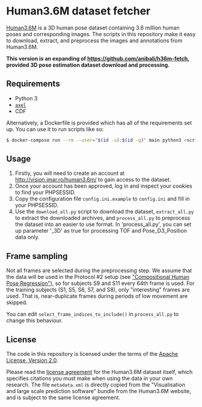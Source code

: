 # Human3.6M dataset fetcher

[Human3.6M](http://vision.imar.ro/human3.6m/description.php) is a 3D
human pose dataset containing 3.6 million human poses and corresponding
images. The scripts in this repository make it easy to download,
extract, and preprocess the images and annotations from Human3.6M.

<b>This version is an expanding of https://github.com/anibali/h36m-fetch, 
provided 3D pose estimation dataset download and processing.</b>

## Requirements

* Python 3
* [`axel`](https://github.com/axel-download-accelerator/axel)
* CDF

Alternatively, a Dockerfile is provided which has all of the
requirements set up. You can use it to run scripts like so:

```bash
$ docker-compose run --rm --user="$(id -u):$(id -g)" main python3 <script>
```

## Usage

1. Firstly, you will need to create an account at
   http://vision.imar.ro/human3.6m/ to gain access to the dataset.
2. Once your account has been approved, log in and inspect your cookies
   to find your PHPSESSID.
3. Copy the configuration file `config.ini.example` to `config.ini`
   and fill in your PHPSESSID.
4. Use the `download_all.py` script to download the dataset,
   `extract_all.py` to extract the downloaded archives, and
   `process_all.py` to preprocess the dataset into an easier to use
   format. In 'process_all.py', you can set up parameter '_3D' as true 
   for processing TOF and Pose_D3_Position data only.

## Frame sampling

Not all frames are selected during the preprocessing step. We assume
that the data will be used in the Protocol #2 setup (see
["Compositional Human Pose Regression"](https://arxiv.org/abs/1704.00159)),
so for subjects S9 and S11 every 64th frame is used. For the training
subjects (S1, S5, S6, S7, and S8), only "interesting" frames are used.
That is, near-duplicate frames during periods of low movement are
skipped.

You can edit `select_frame_indices_to_include()` in `process_all.py` to
change this behaviour.

## License

The code in this repository is licensed under the terms of the
[Apache License, Version 2.0](https://www.apache.org/licenses/LICENSE-2.0).

Please read the
[license agreement](http://vision.imar.ro/human3.6m/eula.php) for the
Human3.6M dataset itself, which specifies citations you must make when
using the data in your own research. The file `metadata.xml` is directly
copied from the "Visualisation and large scale prediction software"
bundle from the Human3.6M website, and is subject to the same license
agreement.
